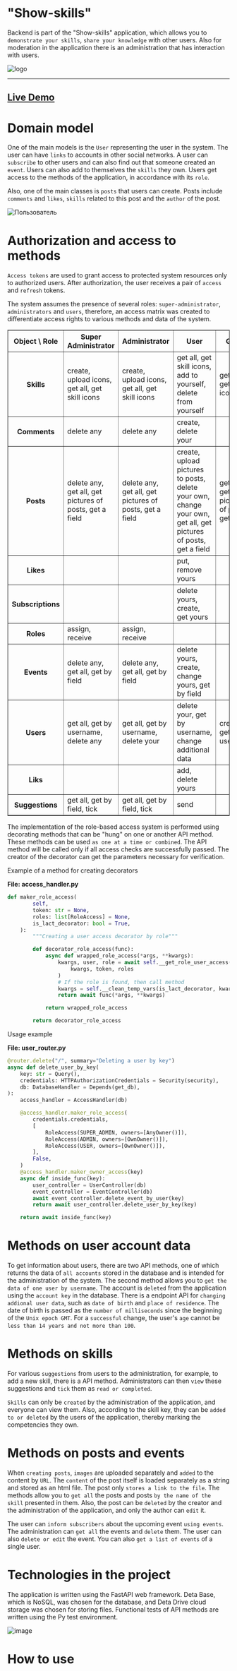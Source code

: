 # "Show-skills"

Backend is part of the "Show-skills" application, which allows you to `demonstrate your skills`, `share your knowledge` with other users. Also for moderation in the application there is an administration that has interaction with users.

![logo](https://user-images.githubusercontent.com/78900834/179995939-36a85425-f78d-43e4-8f05-d4ec7b2ed8e3.png)

***
<h2><a  href="https://show-skills.deta.dev/docs#/">Live Demo</a></h2>


# Domain model
One of the main models is the `User` representing the user in the system. The user can have `links` to accounts in other social networks. 
A user can `subscribe` to other users and can also find out that someone created an `event`.
Users can also add to themselves the `skills` they own. Users get access to the methods of the application, in accordance with its `role`. 

Also, one of the main classes is `posts` that users can create. Posts include `comments` and `likes`, `skills` related to this post and the `author` of the post.

![Пользователь](https://user-images.githubusercontent.com/78900834/179996044-47bf6af7-8719-406d-879e-d6418880b7b3.png)

# Authorization and access to methods
`Access tokens` are used to grant access to protected system resources only to authorized users. After authorization, the user receives a pair of `access` and `refresh` tokens.

The system assumes the presence of several roles: `super-administrator`, `administrators` and `users`, therefore, an access matrix was created to differentiate access rights to various methods and data of the system.

<table cellpadding="5" border="1">
    <thead>
        <tr>
            <th>Object \ Role</th>
            <th>Super Administrator</th>
            <th>Administrator</th>
            <th>User</th>
            <th>Guest</th>
        </tr>
    </thead>
    <tbody>
        <tr>
            <th>Skills</th>
            <td>create, upload icons, get all, get skill icons</td>
            <td>create, upload icons, get all, get skill icons</td>
            <td>get all, get skill icons, add to yourself, delete from yourself</td>
            <td>get all, get skill icons</td>
        </tr>
        <tr>
            <th>Comments</th>
            <td>delete any</td>
            <td>delete any</td>
            <td>create, delete your</td>
            <td></td>
        </tr>
        <tr>
            <th>Posts</th>
            <td>delete any, get all, get pictures of posts, get a field</td>
            <td>delete any, get all, get pictures of posts, get a field</td>
            <td>create, upload pictures to posts, delete your own, change your own, get all, get pictures of posts, get a field</td>
            <td>get all, get pictures of posts, get a field</td>
        </tr>
        <tr>
            <th>Likes</th>
            <td></td>
            <td></td>
            <td>put, remove yours</td>
            <td></td>
        </tr>
        <tr>
            <th>Subscriptions</th>
            <td></td>
            <td></td>
            <td>delete yours, create, get yours</td>
            <td></td>
        </tr>
        <tr>
            <th>Roles</th>
            <td>assign, receive</td>
            <td>assign, receive</td>
            <td></td>
            <td></td>
        </tr>
        <tr>
            <th>Events</th>
            <td>delete any, get all, get by field</td>
            <td>delete any, get all, get by field</td>
            <td>delete yours, create, change yours, get by field</td>
            <td></td>
        </tr>
        <tr>
            <th>Users</th>
            <td>get all, get by username, delete any</td>
            <td>get all, get by username, delete your</td>
            <td>delete your, get by username, change additional data</td>
            <td>create, get by username</td>
        </tr>
        <tr>
            <th>Liks</th>
            <td></td>
            <td></td>
            <td>add, delete yours</td>
            <td></td>
        </tr>
        <tr>
            <th>Suggestions</th>
            <td>get all, get by field, tick</td>
            <td>get all, get by field, tick</td>
            <td>send</td>
            <td></td>
        </tr>
    </tbody>
</table>

The implementation of the role-based access system is performed using decorating methods that can be "hung" on one or another API method. 
These methods can be used `as one at a time or combined`. The API method will be called only if all access checks are successfully passed.
The creator of the decorator can get the parameters necessary for verification.

Example of a method for creating decorators

**File: access_handler.py**
```python
def maker_role_access(
        self,
        token: str = None,
        roles: list[RoleAccess] = None,
        is_lact_decorator: bool = True,
    ):
        """Creating a user access decorator by role"""

        def decorator_role_access(func):
            async def wrapped_role_access(*args, **kwargs):
                kwargs, user, role = await self.__get_role_user_access(
                    kwargs, token, roles
                )
                # If the role is found, then call method
                kwargs = self.__clean_temp_vars(is_lact_decorator, kwargs)
                return await func(*args, **kwargs)

            return wrapped_role_access

        return decorator_role_access
```

Usage example

**File: user_router.py**
```python
@router.delete("/", summary="Deleting a user by key")
async def delete_user_by_key(
    key: str = Query(),
    credentials: HTTPAuthorizationCredentials = Security(security),
    db: DatabaseHandler = Depends(get_db),
):
    access_handler = AccessHandler(db)

    @access_handler.maker_role_access(
        credentials.credentials,
        [
            RoleAccess(SUPER_ADMIN, owners=[AnyOwner()]),
            RoleAccess(ADMIN, owners=[OwnOwner()]),
            RoleAccess(USER, owners=[OwnOwner()]),
        ],
        False,
    )
    @access_handler.maker_owner_access(key)
    async def inside_func(key):
        user_controller = UserController(db)
        event_controller = EventController(db)
        await event_controller.delete_event_by_user(key)
        return await user_controller.delete_user_by_key(key)

    return await inside_func(key)
```

# Methods on user account data
To get information about users, there are two API methods, one of which returns the data of `all accounts` stored in the database 
and is intended for the administration of the system. The second method allows you to `get the data of one user by username`. 
The account is `deleted` from the application using the `account key` in the database. 
There is a endpoint API for `changing addional user data`, such as `date of birth` and `place of residence`.
The date of birth is passed as the `number of milliseconds` since the beginning of the `Unix epoch GMT`.
For a `successful` change, the user's `age` cannot be `less than 14 years and not more than 100`.

# Methods on skills
For various `suggestions` from users to the administration, for example, to add a new skill, there is a API method. 
Administrators can then `view` these suggestions and `tick` them as `read or completed`. 

`Skills` can only be `created` by the administration of the application, and everyone can view them.
Also, according to the skill key, they can be `added to or deleted` by the users of the application, thereby marking the competencies they own.

# Methods on posts and events
When `creating posts`, `images` are uploaded separately and `added` to the content by `URL`. 
The `content` of the post itself is loaded separately as a string and stored as an html file. 
The post only `stores a link to the file`. The methods allow you to `get all` the posts and posts `by the name of the skill` presented in them. 
Also, the post can be `deleted` by the creator and the administration of the application, and only the author can `edit` it.

The user can `inform subscribers` about the upcoming event `using events`. The administration can `get all` the events and `delete` them. 
The user can also `delete or edit` the event. You can also `get a list of events` of a single user.

# Technologies in the project
The application is written using the FastAPI web framework. 
Deta Base, which is NoSQL, was chosen for the database, and Deta Drive cloud storage was chosen for storing files.
Functional tests of API methods are written using the Py test environment.

![image](https://user-images.githubusercontent.com/78900834/180003050-423c586f-05da-4d9d-98c9-c5ae4d419edf.png)

# How to use
